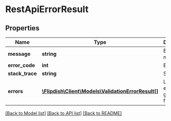 # RestApiErrorResult

## Properties
Name | Type | Description | Notes
------------ | ------------- | ------------- | -------------
**message** | **string** | Error message | 
**error_code** | **int** | Error code | [optional] 
**stack_trace** | **string** | Stack trace | [optional] 
**errors** | [**\Flipdish\\Client\Models\ValidationErrorResult[]**](ValidationErrorResult.md) | List of errors grouped by field name | [optional] 

[[Back to Model list]](../README.md#documentation-for-models) [[Back to API list]](../README.md#documentation-for-api-endpoints) [[Back to README]](../README.md)


